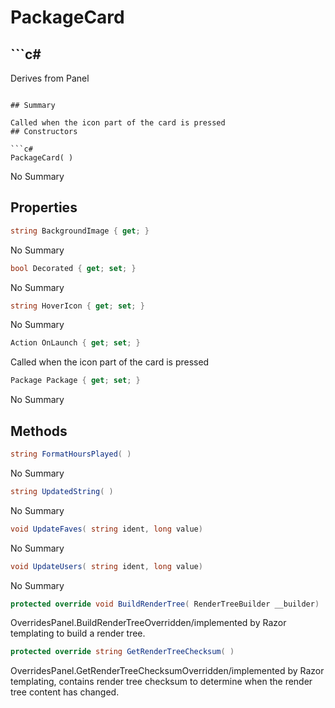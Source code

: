 # PackageCard

## ```c#
Derives from Panel
```

## Summary

Called when the icon part of the card is pressed
## Constructors

```c#
PackageCard( ) 
```
No Summary
## Properties

```c#
string BackgroundImage { get; } 
```
No Summary
```c#
bool Decorated { get; set; } 
```
No Summary
```c#
string HoverIcon { get; set; } 
```
No Summary
```c#
Action OnLaunch { get; set; } 
```
Called when the icon part of the card is pressed
```c#
Package Package { get; set; } 
```
No Summary
## Methods

```c#
string FormatHoursPlayed( ) 
```
No Summary
```c#
string UpdatedString( ) 
```
No Summary
```c#
void UpdateFaves( string ident, long value) 
```
No Summary
```c#
void UpdateUsers( string ident, long value) 
```
No Summary
```c#
protected override void BuildRenderTree( RenderTreeBuilder __builder) 
```
OverridesPanel.BuildRenderTreeOverridden/implemented by Razor templating to build a render tree.
```c#
protected override string GetRenderTreeChecksum( ) 
```
OverridesPanel.GetRenderTreeChecksumOverridden/implemented by Razor templating, contains render tree checksum to determine when the render tree content has changed.
